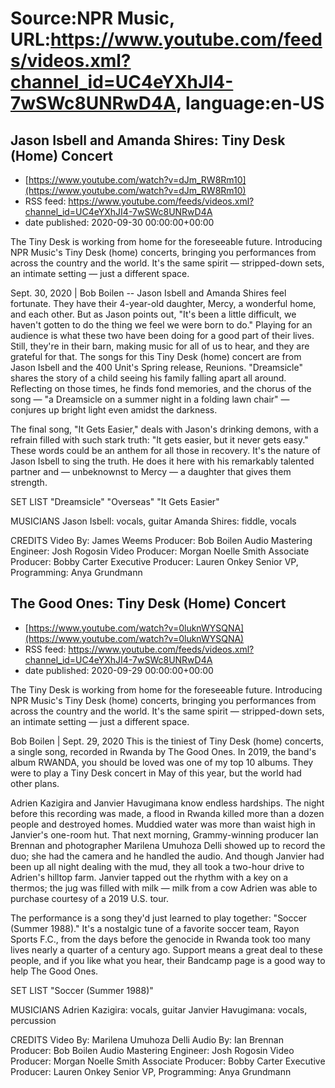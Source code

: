 # Source:NPR Music, URL:https://www.youtube.com/feeds/videos.xml?channel_id=UC4eYXhJI4-7wSWc8UNRwD4A, language:en-US

## Jason Isbell and Amanda Shires: Tiny Desk (Home) Concert
 - [https://www.youtube.com/watch?v=dJm_RW8Rm10](https://www.youtube.com/watch?v=dJm_RW8Rm10)
 - RSS feed: https://www.youtube.com/feeds/videos.xml?channel_id=UC4eYXhJI4-7wSWc8UNRwD4A
 - date published: 2020-09-30 00:00:00+00:00

The Tiny Desk is working from home for the foreseeable future. Introducing NPR Music's Tiny Desk (home) concerts, bringing you performances from across the country and the world. It's the same spirit — stripped-down sets, an intimate setting — just a different space.

Sept. 30, 2020 | Bob Boilen -- Jason Isbell and Amanda Shires feel fortunate. They have their 4-year-old daughter, Mercy, a wonderful home, and each other. But as Jason points out, "It's been a little difficult, we haven't gotten to do the thing we feel we were born to do." Playing for an audience is what these two have been doing for a good part of their lives. Still, they're in their barn, making music for all of us to hear, and they are grateful for that. The songs for this Tiny Desk (home) concert are from Jason Isbell and the 400 Unit's Spring release, Reunions. "Dreamsicle" shares the story of a child seeing his family falling apart all around. Reflecting on those times, he finds fond memories, and the chorus of the song — "a Dreamsicle on a summer night in a folding lawn chair" — conjures up bright light even amidst the darkness.

The final song, "It Gets Easier," deals with Jason's drinking demons, with a refrain filled with such stark truth: "It gets easier, but it never gets easy." These words could be an anthem for all those in recovery. It's the nature of Jason Isbell to sing the truth. He does it here with his remarkably talented partner and — unbeknownst to Mercy — a daughter that gives them strength.

SET LIST
"Dreamsicle"
"Overseas"
"It Gets Easier"

MUSICIANS
Jason Isbell: vocals, guitar
Amanda Shires: fiddle, vocals

CREDITS
Video By: James Weems
Producer: Bob Boilen
Audio Mastering Engineer: Josh Rogosin
Video Producer: Morgan Noelle Smith
Associate Producer: Bobby Carter
Executive Producer: Lauren Onkey
Senior VP, Programming: Anya Grundmann

## The Good Ones: Tiny Desk (Home) Concert
 - [https://www.youtube.com/watch?v=0luknWYSQNA](https://www.youtube.com/watch?v=0luknWYSQNA)
 - RSS feed: https://www.youtube.com/feeds/videos.xml?channel_id=UC4eYXhJI4-7wSWc8UNRwD4A
 - date published: 2020-09-29 00:00:00+00:00

The Tiny Desk is working from home for the foreseeable future. Introducing NPR Music's Tiny Desk (home) concerts, bringing you performances from across the country and the world. It's the same spirit — stripped-down sets, an intimate setting — just a different space.

Bob Boilen | Sept. 29, 2020
This is the tiniest of Tiny Desk (home) concerts, a single song, recorded in Rwanda by The Good Ones. In 2019, the band's album RWANDA, you should be loved was one of my top 10 albums. They were to play a Tiny Desk concert in May of this year, but the world had other plans.

Adrien Kazigira and Janvier Havugimana know endless hardships. The night before this recording was made, a flood in Rwanda killed more than a dozen people and destroyed homes. Muddied water was more than waist high in Janvier's one-room hut. That next morning, Grammy-winning producer Ian Brennan and photographer Marilena Umuhoza Delli showed up to record the duo; she had the camera and he handled the audio. And though Janvier had been up all night dealing with the mud, they all took a two-hour drive to Adrien's hilltop farm. Janvier tapped out the rhythm with a key on a thermos; the jug was filled with milk — milk from a cow Adrien was able to purchase courtesy of a 2019 U.S. tour.

The performance is a song they'd just learned to play together: "Soccer (Summer 1988)." It's a nostalgic tune of a favorite soccer team, Rayon Sports F.C., from the days before the genocide in Rwanda took too many lives nearly a quarter of a century ago. Support means a great deal to these people, and if you like what you hear, their Bandcamp page is a good way to help The Good Ones.

SET LIST
"Soccer (Summer 1988)"

MUSICIANS
Adrien Kazigira: vocals, guitar
Janvier Havugimana: vocals, percussion

CREDITS
Video By: Marilena Umuhoza Delli
Audio By: Ian Brennan
Producer: Bob Boilen
Audio Mastering Engineer: Josh Rogosin
Video Producer: Morgan Noelle Smith
Associate Producer: Bobby Carter
Executive Producer: Lauren Onkey
Senior VP, Programming: Anya Grundmann

